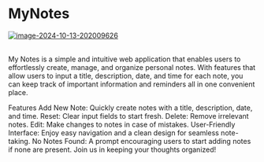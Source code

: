 # MyNotes
<a href="https://ibb.co/dDYBBng"><img src="https://i.ibb.co/KWv66Cw/image-2024-10-13-202009626.png" alt="image-2024-10-13-202009626" border="0"></a><br /><a target='_blank' href='https://imgbb.com/'></a><br />

My Notes is a simple and intuitive web application that enables users to effortlessly create, manage, and organize personal notes. With features that allow users to input a title, description, date, and time for each note, you can keep track of important information and reminders all in one convenient place.

Features
Add New Note: Quickly create notes with a title, description, date, and time.
Reset: Clear input fields to start fresh.
Delete: Remove irrelevant notes.
Edit: Make changes to notes in case of mistakes.
User-Friendly Interface: Enjoy easy navigation and a clean design for seamless note-taking.
No Notes Found: A prompt encouraging users to start adding notes if none are present.
Join us in keeping your thoughts organized!
